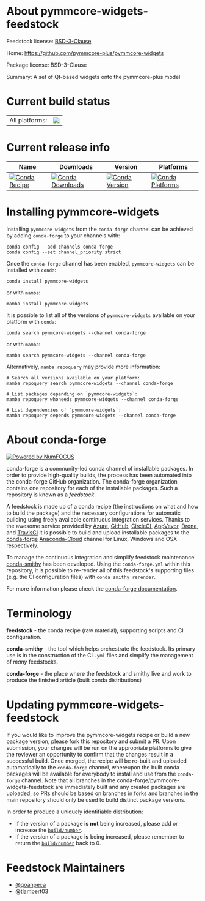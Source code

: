 About pymmcore-widgets-feedstock
================================

Feedstock license: [BSD-3-Clause](https://github.com/conda-forge/pymmcore-widgets-feedstock/blob/main/LICENSE.txt)

Home: https://github.com/pymmcore-plus/pymmcore-widgets

Package license: BSD-3-Clause

Summary: A set of Qt-based widgets onto the pymmcore-plus model

Current build status
====================


<table><tr><td>All platforms:</td>
    <td>
      <a href="https://dev.azure.com/conda-forge/feedstock-builds/_build/latest?definitionId=19981&branchName=main">
        <img src="https://dev.azure.com/conda-forge/feedstock-builds/_apis/build/status/pymmcore-widgets-feedstock?branchName=main">
      </a>
    </td>
  </tr>
</table>

Current release info
====================

| Name | Downloads | Version | Platforms |
| --- | --- | --- | --- |
| [![Conda Recipe](https://img.shields.io/badge/recipe-pymmcore--widgets-green.svg)](https://anaconda.org/conda-forge/pymmcore-widgets) | [![Conda Downloads](https://img.shields.io/conda/dn/conda-forge/pymmcore-widgets.svg)](https://anaconda.org/conda-forge/pymmcore-widgets) | [![Conda Version](https://img.shields.io/conda/vn/conda-forge/pymmcore-widgets.svg)](https://anaconda.org/conda-forge/pymmcore-widgets) | [![Conda Platforms](https://img.shields.io/conda/pn/conda-forge/pymmcore-widgets.svg)](https://anaconda.org/conda-forge/pymmcore-widgets) |

Installing pymmcore-widgets
===========================

Installing `pymmcore-widgets` from the `conda-forge` channel can be achieved by adding `conda-forge` to your channels with:

```
conda config --add channels conda-forge
conda config --set channel_priority strict
```

Once the `conda-forge` channel has been enabled, `pymmcore-widgets` can be installed with `conda`:

```
conda install pymmcore-widgets
```

or with `mamba`:

```
mamba install pymmcore-widgets
```

It is possible to list all of the versions of `pymmcore-widgets` available on your platform with `conda`:

```
conda search pymmcore-widgets --channel conda-forge
```

or with `mamba`:

```
mamba search pymmcore-widgets --channel conda-forge
```

Alternatively, `mamba repoquery` may provide more information:

```
# Search all versions available on your platform:
mamba repoquery search pymmcore-widgets --channel conda-forge

# List packages depending on `pymmcore-widgets`:
mamba repoquery whoneeds pymmcore-widgets --channel conda-forge

# List dependencies of `pymmcore-widgets`:
mamba repoquery depends pymmcore-widgets --channel conda-forge
```


About conda-forge
=================

[![Powered by
NumFOCUS](https://img.shields.io/badge/powered%20by-NumFOCUS-orange.svg?style=flat&colorA=E1523D&colorB=007D8A)](https://numfocus.org)

conda-forge is a community-led conda channel of installable packages.
In order to provide high-quality builds, the process has been automated into the
conda-forge GitHub organization. The conda-forge organization contains one repository
for each of the installable packages. Such a repository is known as a *feedstock*.

A feedstock is made up of a conda recipe (the instructions on what and how to build
the package) and the necessary configurations for automatic building using freely
available continuous integration services. Thanks to the awesome service provided by
[Azure](https://azure.microsoft.com/en-us/services/devops/), [GitHub](https://github.com/),
[CircleCI](https://circleci.com/), [AppVeyor](https://www.appveyor.com/),
[Drone](https://cloud.drone.io/welcome), and [TravisCI](https://travis-ci.com/)
it is possible to build and upload installable packages to the
[conda-forge](https://anaconda.org/conda-forge) [Anaconda-Cloud](https://anaconda.org/)
channel for Linux, Windows and OSX respectively.

To manage the continuous integration and simplify feedstock maintenance
[conda-smithy](https://github.com/conda-forge/conda-smithy) has been developed.
Using the ``conda-forge.yml`` within this repository, it is possible to re-render all of
this feedstock's supporting files (e.g. the CI configuration files) with ``conda smithy rerender``.

For more information please check the [conda-forge documentation](https://conda-forge.org/docs/).

Terminology
===========

**feedstock** - the conda recipe (raw material), supporting scripts and CI configuration.

**conda-smithy** - the tool which helps orchestrate the feedstock.
                   Its primary use is in the construction of the CI ``.yml`` files
                   and simplify the management of *many* feedstocks.

**conda-forge** - the place where the feedstock and smithy live and work to
                  produce the finished article (built conda distributions)


Updating pymmcore-widgets-feedstock
===================================

If you would like to improve the pymmcore-widgets recipe or build a new
package version, please fork this repository and submit a PR. Upon submission,
your changes will be run on the appropriate platforms to give the reviewer an
opportunity to confirm that the changes result in a successful build. Once
merged, the recipe will be re-built and uploaded automatically to the
`conda-forge` channel, whereupon the built conda packages will be available for
everybody to install and use from the `conda-forge` channel.
Note that all branches in the conda-forge/pymmcore-widgets-feedstock are
immediately built and any created packages are uploaded, so PRs should be based
on branches in forks and branches in the main repository should only be used to
build distinct package versions.

In order to produce a uniquely identifiable distribution:
 * If the version of a package **is not** being increased, please add or increase
   the [``build/number``](https://docs.conda.io/projects/conda-build/en/latest/resources/define-metadata.html#build-number-and-string).
 * If the version of a package **is** being increased, please remember to return
   the [``build/number``](https://docs.conda.io/projects/conda-build/en/latest/resources/define-metadata.html#build-number-and-string)
   back to 0.

Feedstock Maintainers
=====================

* [@goanpeca](https://github.com/goanpeca/)
* [@tlambert03](https://github.com/tlambert03/)

